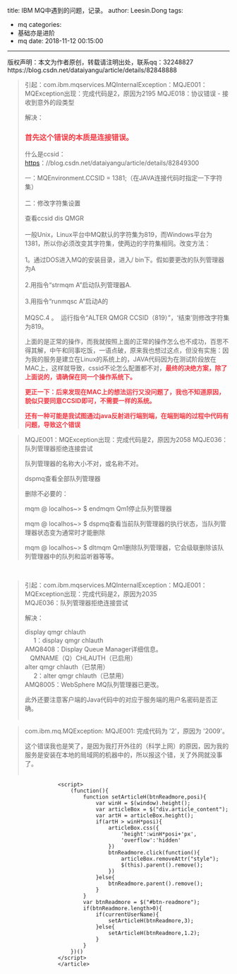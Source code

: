 title: IBM MQ中遇到的问题，记录。
author: Leesin.Dong
tags:
  - mq
categories:
  - 基础亦是进阶
  - mq
date: 2018-11-12 00:15:00
---
<article>
		<div id="article_content" class="article_content clearfix csdn-tracking-statistics" data-pid="blog" data-mod="popu_307" data-dsm="post">
								<div class="article-copyright">
					版权声明：本文为作者原创，转载请注明出处，联系qq：32248827					https://blog.csdn.net/dataiyangu/article/details/82848888				</div>
								            <link rel="stylesheet" href="https://csdnimg.cn/release/phoenix/template/css/ck_htmledit_views-f76675cdea.css">
						<div class="htmledit_views">
                <blockquote>
<p><font style="vertical-align:inherit;"><font style="vertical-align:inherit;">引起：com.ibm.mqservices.MQInternalException：MQJE001：MQException出现：完成代码是2，原因为2195 MQJE018：协议错误 - 接收到意外的段类型</font></font></p>

<p><font style="vertical-align:inherit;"><font style="vertical-align:inherit;">解决：</font></font></p>

<h3><span style="color:#f33b45;"><strong><font style="vertical-align:inherit;"><font style="vertical-align:inherit;">首先这个错误的本质是连接错误。</font></font></strong></span></h3>

<p><font style="vertical-align:inherit;"><font style="vertical-align:inherit;">什么是ccsid：</font><a href="https://blog.csdn.net/dataiyangu/article/details/82849300" rel="nofollow" target="_blank"><font style="vertical-align:inherit;">https</font></a><font style="vertical-align:inherit;">：//blog.csdn.net/dataiyangu/article/details/82849300</font></font></p>

<p><font style="vertical-align:inherit;"><font style="vertical-align:inherit;">一：MQEnvironment.CCSID = 1381;（在JAVA连接代码时指定一下字符集）&nbsp; </font></font><br><br><font style="vertical-align:inherit;"><font style="vertical-align:inherit;">二：修改字符集设置&nbsp;</font></font></p>

<p><font style="vertical-align:inherit;"><font style="vertical-align:inherit;">查看ccsid dis QMGR </font></font><br><br><font style="vertical-align:inherit;"><font style="vertical-align:inherit;">一般Unix，Linux平台中MQ默认的字符集为819，而Windows平台为1381，所以你必须改变其字符集，使两边的字符集相同。改变方法：&nbsp; </font></font><br><br><font style="vertical-align:inherit;"><font style="vertical-align:inherit;">1。通过DOS进入MQ的安装目录，进入/ bin下。假如要更改的队列管理器为A&nbsp; </font></font><br><br><font style="vertical-align:inherit;"><font style="vertical-align:inherit;">2.用指令“strmqm A”启动队列管理器A.&nbsp; </font></font><br><br><font style="vertical-align:inherit;"><font style="vertical-align:inherit;">3.用指令“runmqsc A”启动A的</font></font><br><br><font style="vertical-align:inherit;"><font style="vertical-align:inherit;">MQSC.4 </font><font style="vertical-align:inherit;">。&nbsp; </font><font style="vertical-align:inherit;">运行指令“ALTER QMGR CCSID（819）”，‘结束’则修改字符集为819。&nbsp;</font></font></p>

<p><font style="vertical-align:inherit;"><font style="vertical-align:inherit;">上面的是正常的操作，而我就按照上面的正常的操作怎么也不成功</font><font style="vertical-align:inherit;">，百思不得其解，中午和同事吃饭，一语点破，原来我也想过这点，但没有实施：因为我的服务是建立在Linux的系统上的，JAVA代码因为在测试阶段放在MAC上，这样就导致，cssid不论怎么配置都不对，</font></font><span style="color:#f33b45;"><strong><font style="vertical-align:inherit;"><font style="vertical-align:inherit;">最终的决绝方案，除了上面说的，请确保在同一个操作系统下。</font></font></strong></span></p>

<p><span style="color:#f33b45;"><strong><font style="vertical-align:inherit;"><font style="vertical-align:inherit;">更正一下：后来发现在MAC上的想法运行又没问题了，我也不知道原因，貌似只要同意CCSID即可，不需要一样的系统。</font></font></strong></span></p>

<p><strong><span style="color:#f33b45;">还有一种可能是我试图通过java反射进行端到端，在端到端的过程中代码有问题，导致这个错误</span></strong></p>
</blockquote>

<blockquote>
<p><font style="vertical-align:inherit;"><font style="vertical-align:inherit;">MQJE001：MQException出现：完成代码是2，原因为2058 MQJE036：队列管理器拒绝连接尝试</font></font></p>

<p><font style="vertical-align:inherit;"><font style="vertical-align:inherit;">队列管理器的名称大小不对，或名称不对。</font></font></p>

<p><font style="vertical-align:inherit;"><font style="vertical-align:inherit;">dspmq查看全部队列管理器</font></font></p>

<p><font style="vertical-align:inherit;"><font style="vertical-align:inherit;">删除不必要的：</font></font></p>

<p><font style="vertical-align:inherit;"><font style="vertical-align:inherit;">mqm @ localhos~&gt; $ endmqm Qm1停止队列管理器</font></font></p>

<p><font style="vertical-align:inherit;"><font style="vertical-align:inherit;">mqm @ localhos~&gt; $ dspmq查看当前队列管理器的执行状态，当队列管理器状态变为通常时才能删除</font></font></p>

<p><font style="vertical-align:inherit;"><font style="vertical-align:inherit;">mqm @ localhos~&gt; $ dltmqm Qm1删除队列管理器，它会级联删除该队列管理器中的队列和监听器等等。</font></font></p>
</blockquote>

<p>&nbsp;</p>

<blockquote>
<p><font style="vertical-align:inherit;"><font style="vertical-align:inherit;">引起：com.ibm.mqservices.MQInternalException：MQJE001：MQException出现：完成代码是2，原因为2035 </font></font><br><font style="vertical-align:inherit;"><font style="vertical-align:inherit;">MQJE036：队列管理器拒绝连接尝试</font></font></p>

<p><font style="vertical-align:inherit;"><font style="vertical-align:inherit;">解决：</font></font></p>

<p><font style="vertical-align:inherit;"><font style="vertical-align:inherit;">display qmgr chlauth </font></font><br><font style="vertical-align:inherit;"><font style="vertical-align:inherit;">&nbsp; &nbsp; &nbsp;1：display qmgr chlauth </font></font><br><font style="vertical-align:inherit;"><font style="vertical-align:inherit;">AMQ8408：Display Queue Manager详细信息。</font></font><br><font style="vertical-align:inherit;"><font style="vertical-align:inherit;">&nbsp; &nbsp;QMNAME（Q）CHLAUTH（已启用）</font></font><br><font style="vertical-align:inherit;"><font style="vertical-align:inherit;">alter qmgr chlauth（已禁用）</font></font><br><font style="vertical-align:inherit;"><font style="vertical-align:inherit;">&nbsp; &nbsp; &nbsp;2：alter qmgr chlauth（已禁用）</font></font><br><font style="vertical-align:inherit;"><font style="vertical-align:inherit;">AMQ8005：WebSphere MQ队列管理器已更改。</font></font></p>

<p><font style="vertical-align:inherit;"><font style="vertical-align:inherit;">此外还要注意客户端的Java代码中的对应于服务端的用户名密码是否正确。</font></font><br>
&nbsp;</p>
</blockquote>

<blockquote>
<p>com.ibm.mq.MQException: MQJE001: 完成代码为 '2'，原因为 '2009'。</p>

<p>这个错误我也是笑了，是因为我打开外往的（科学上网）的原因，因为我的服务是安装在本地的局域网的机器中的，所以报这个错，关了外网就没事了。<br>
&nbsp;</p>
</blockquote>            </div>
                </div>
									
					<script>
						(function(){
							function setArticleH(btnReadmore,posi){
								var winH = $(window).height();
								var articleBox = $("div.article_content");
								var artH = articleBox.height();
								if(artH > winH*posi){
									articleBox.css({
										'height':winH*posi+'px',
										'overflow':'hidden'
									})
									btnReadmore.click(function(){
										articleBox.removeAttr("style");
										$(this).parent().remove();
									})
								}else{
									btnReadmore.parent().remove();
								}
							}
							var btnReadmore = $("#btn-readmore");
							if(btnReadmore.length>0){
								if(currentUserName){
									setArticleH(btnReadmore,3);
								}else{
									setArticleH(btnReadmore,1.2);
								}
							}
						})()
					</script>
					</article>